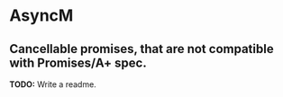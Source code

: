 AsyncM
======
Cancellable promises, that are not compatible with Promises/A+ spec.
-----------------

**TODO:** Write a readme.
